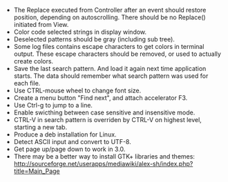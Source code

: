 * The Replace executed from Controller after an event should restore position, depending on autoscrolling. There should be no Replace() initiated from View.
* Color code selected strings in display window.
* Deselected patterns should be gray (including sub tree).
* Some log files contains escape characters to get colors in terminal output. These escape characters should be removed, or used to actually create colors.
* Save the last search pattern. And load it again next time application starts. The data should remember what search pattern was used for each file.
* Use CTRL-mouse wheel to change font size.
* Create a menu button "Find next", and attach accelerator F3.
* Use Ctrl-g to jump to a line.
* Enable swicthing between case sensitive and insensitive mode.
* CTRL-V in search pattern is overriden by CTRL-V on highest level, starting a new tab.
* Produce a deb installation for Linux.
* Detect ASCII input and convert to UTF-8.
* Get page up/page down to work in 3.0.
* There may be a better way to install GTK+ libraries and themes: http://sourceforge.net/userapps/mediawiki/alex-sh/index.php?title=Main_Page
